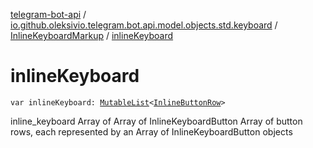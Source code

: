 [telegram-bot-api](../../index.md) / [io.github.oleksivio.telegram.bot.api.model.objects.std.keyboard](../index.md) / [InlineKeyboardMarkup](index.md) / [inlineKeyboard](./inline-keyboard.md)

# inlineKeyboard

`var inlineKeyboard: `[`MutableList`](https://kotlinlang.org/api/latest/jvm/stdlib/kotlin.collections/-mutable-list/index.html)`<`[`InlineButtonRow`](../../io.github.oleksivio.telegram.bot.api.model.objects.std.keyboard.row/-inline-button-row/index.md)`>`

inline_keyboard Array of Array of InlineKeyboardButton Array of button rows, each represented by an Array of
InlineKeyboardButton objects

